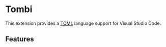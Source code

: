 # Tombi

This extension provides a [TOML](https://toml.io/) language support for Visual Studio Code.

## Features
